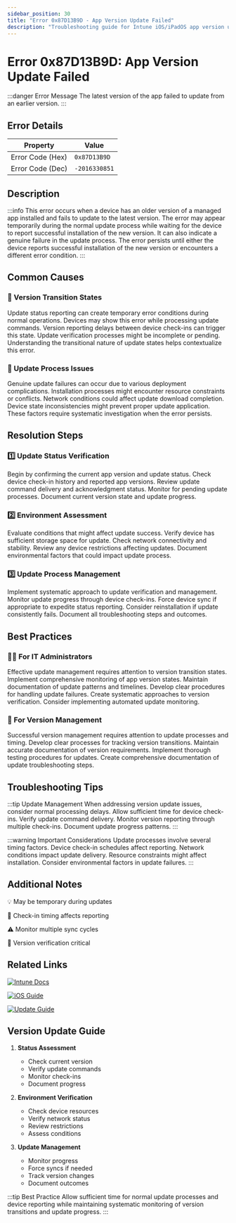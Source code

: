 ```yaml
---
sidebar_position: 30
title: "Error 0x87D13B9D - App Version Update Failed"
description: "Troubleshooting guide for Intune iOS/iPadOS app version update failure error 0x87D13B9D"
---
```


# Error 0x87D13B9D: App Version Update Failed

:::danger Error Message
The latest version of the app failed to update from an earlier version.
:::

## Error Details

<div class="error-details">

| Property | Value |
|----------|-------|
| Error Code (Hex) | `0x87D13B9D` |
| Error Code (Dec) | `-2016330851` |

</div>

## Description

:::info
This error occurs when a device has an older version of a managed app installed and fails to update to the latest version. The error may appear temporarily during the normal update process while waiting for the device to report successful installation of the new version. It can also indicate a genuine failure in the update process. The error persists until either the device reports successful installation of the new version or encounters a different error condition.
:::

## Common Causes

<div class="card-container">
<div class="cause-card">

### 🔄 Version Transition States
Update status reporting can create temporary error conditions during normal operations. Devices may show this error while processing update commands. Version reporting delays between device check-ins can trigger this state. Update verification processes might be incomplete or pending. Understanding the transitional nature of update states helps contextualize this error.

</div>
<div class="cause-card">

### 📱 Update Process Issues
Genuine update failures can occur due to various deployment complications. Installation processes might encounter resource constraints or conflicts. Network conditions could affect update download completion. Device state inconsistencies might prevent proper update application. These factors require systematic investigation when the error persists.

</div>
</div>

## Resolution Steps

<div class="steps-container">

### 1️⃣ Update Status Verification
Begin by confirming the current app version and update status. Check device check-in history and reported app versions. Review update command delivery and acknowledgment status. Monitor for pending update processes. Document current version state and update progress.

### 2️⃣ Environment Assessment
Evaluate conditions that might affect update success. Verify device has sufficient storage space for update. Check network connectivity and stability. Review any device restrictions affecting updates. Document environmental factors that could impact update process.

### 3️⃣ Update Process Management
Implement systematic approach to update verification and management. Monitor update progress through device check-ins. Force device sync if appropriate to expedite status reporting. Consider reinstallation if update consistently fails. Document all troubleshooting steps and outcomes.

</div>

## Best Practices

<div class="card-container">
<div class="practice-card">

### 👨‍💻 For IT Administrators
Effective update management requires attention to version transition states. Implement comprehensive monitoring of app version states. Maintain documentation of update patterns and timelines. Develop clear procedures for handling update failures. Create systematic approaches to version verification. Consider implementing automated update monitoring.

</div>
<div class="practice-card">

### 🔄 For Version Management
Successful version management requires attention to update processes and timing. Develop clear processes for tracking version transitions. Maintain accurate documentation of version requirements. Implement thorough testing procedures for updates. Create comprehensive documentation of update troubleshooting steps.

</div>
</div>

## Troubleshooting Tips

:::tip Update Management
When addressing version update issues, consider normal processing delays. Allow sufficient time for device check-ins. Verify update command delivery. Monitor version reporting through multiple check-ins. Document update progress patterns.
:::

:::warning Important Considerations
Update processes involve several timing factors. Device check-in schedules affect reporting. Network conditions impact update delivery. Resource constraints might affect installation. Consider environmental factors in update failures.
:::

## Additional Notes

<div class="notes-container">

💡 May be temporary during updates

🔄 Check-in timing affects reporting

⚠️ Monitor multiple sync cycles

📱 Version verification critical

</div>

## Related Links

<div class="links-container">

[![Intune Docs](https://img.shields.io/badge/Intune-App_Updates-0078D4?style=for-the-badge&logo=microsoft)](https://docs.microsoft.com/en-us/mem/intune/apps/apps-deployment)

[![iOS Guide](https://img.shields.io/badge/Apple-App_Updates-black?style=for-the-badge&logo=apple)](https://support.apple.com/guide/mdm/welcome/web)

[![Update Guide](https://img.shields.io/badge/Intune-Update_Management-blue?style=for-the-badge&logo=microsoft)](https://docs.microsoft.com/en-us/mem/intune/apps/app-management)

</div>

## Version Update Guide

1. **Status Assessment**
   - Check current version
   - Verify update commands
   - Monitor check-ins
   - Document progress

2. **Environment Verification**
   - Check device resources
   - Verify network status
   - Review restrictions
   - Assess conditions

3. **Update Management**
   - Monitor progress
   - Force syncs if needed
   - Track version changes
   - Document outcomes

:::tip Best Practice
Allow sufficient time for normal update processes and device reporting while maintaining systematic monitoring of version transitions and update progress.
::: 